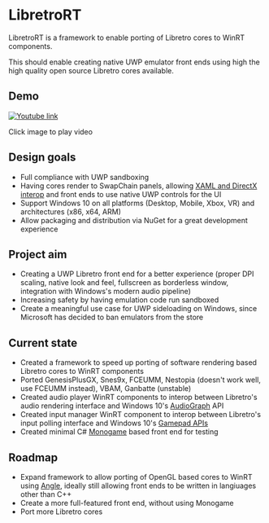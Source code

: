 # LibretroRT

LibretroRT is a framework to enable porting of Libretro cores to WinRT components.

This should enable creating native UWP emulator front ends using high the high quality open source Libretro cores available.

## Demo

[![Youtube link](https://img.youtube.com/vi/hWgOV9yi1M8/0.jpg)](https://www.youtube.com/watch?v=hWgOV9yi1M8)

Click image to play video

## Design goals

- Full compliance with UWP sandboxing
- Having cores render to SwapChain panels, allowing [XAML and DirectX interop](https://docs.microsoft.com/en-us/windows/uwp/gaming/directx-and-xaml-interop) and front ends to use native UWP controls for the UI
- Support Windows 10 on all platforms (Desktop, Mobile, Xbox, VR) and architectures (x86, x64, ARM)
- Allow packaging and distribution via NuGet for a great development experience

## Project aim

- Creating a UWP Libretro front end for a better experience (proper DPI scaling, native look and feel, fullscreen as borderless window, integration with Windows's modern audio pipeline)
- Increasing safety by having emulation code run sandboxed
- Create a meaningful use case for UWP sideloading on Windows, since Microsoft has decided to ban emulators from the store

## Current state

- Created a framework to speed up porting of software rendering based Libretro cores to WinRT components
- Ported GenesisPlusGX, Snes9x, FCEUMM, Nestopia (doesn't work well, use FCEUMM instead), VBAM, Ganbatte (unstable)
- Created audio player WinRT components to interop between Libretro's audio rendering interface and Windows 10's [AudioGraph](https://docs.microsoft.com/en-us/windows/uwp/audio-video-camera/audio-graphs) API
- Created input manager WinRT component to interop between Libretro's input polling interface and Windows 10's [Gamepad APIs](https://docs.microsoft.com/en-us/uwp/api/windows.gaming.input.gamepad)
- Created minimal C# [Monogame](http://www.monogame.net/) based front end for testing

## Roadmap

- Expand framework to allow porting of OpenGL based cores to WinRT using [Angle](https://github.com/Microsoft/angle), ideally still allowing front ends to be written in langiuages other than C++
- Create a more full-featured front end, without using Monogame
- Port more Libretro cores
